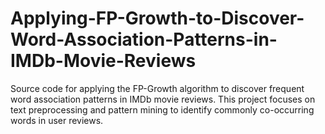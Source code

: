 # Applying-FP-Growth-to-Discover-Word-Association-Patterns-in-IMDb-Movie-Reviews
Source code for applying the FP-Growth algorithm to discover frequent word association patterns in IMDb movie reviews. This project focuses on text preprocessing and pattern mining to identify commonly co-occurring words in user reviews.

